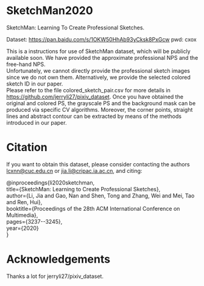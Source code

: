 # SketchMan2020
SketchMan: Learning To Create Professional Sketches.

Dataset: https://pan.baidu.com/s/1OKW50HhAb93yCksk8PxGcw 
pwd: cxox 

This is a instructions for use of SketchMan dataset, which will be publicly available soon.
We have provided the approximate professional NPS and the free-hand NPS.  
Unfortunately, we cannot directly provide the professional sketch images since we do not own them. Alternatively, we provide the selected colored sketch ID in our paper.  
Please refer to the file colored_sketch_pair.csv for more details in https://github.com/jerryli27/pixiv_dataset.
Once you have obtained the original and colored PS, the grayscale PS and the background mask can be produced via specific CV algorithms. 
Moreover, the corner points, straight lines and abstract contour can be extracted by means of the methods introduced in our paper. 

# Citation

If you want to obtain this dataset, please consider contacting the authors lcxnn@cuc.edu.cn or jia.li@cripac.ia.ac.cn, and citing:

@inproceedings{li2020sketchman,  
  title={SketchMan: Learning to Create Professional Sketches},  
  author={Li, Jia and Gao, Nan and Shen, Tong and Zhang, Wei and Mei, Tao and Ren, Hui},  
  booktitle={Proceedings of the 28th ACM International Conference on Multimedia},  
  pages={3237--3245},  
  year={2020}  
}

# Acknowledgements
Thanks a lot for jerryli27/pixiv_dataset.
